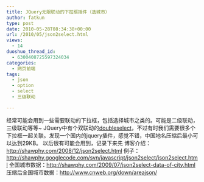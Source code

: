 ```yaml
---
title: JQuery无限联动的下拉框插件（选城市）
author: fatkun
type: post
date: 2010-05-28T08:34:38+00:00
url: /2010/05/json2select.html
views:
  - 14
duoshuo_thread_id:
  - 6300408725597324034
categories:
  - 网页前端
tags:
  - json
  - option
  - select
  - 三级联动

---
```

经常可能会用到一些需要联动的下拉框，包括选择城市之类的。可能是二级联动，三级联动等等~
JQuery中有个双联动的[doubleselect][1]，不过有时我们需要很多个下拉框一起关联。发现一个国内的jquery插件，感觉不错，中国地名压缩后最小可以达到29KB。
以后很有可能会用到，记录下来先
博客介绍：<http://shawphy.com/2008/12/json2select.html>
例子：<http://shawphy.googlecode.com/svn/javascript/json2select/json2select.html>
全国城市数据：<http://shawphy.com/2009/07/json2select-data-of-city.html>
压缩后全国城市数据：<http://www.cnweb.org/down/areajson/>

 [1]: http://plugins.jquery.com/project/doubleselect